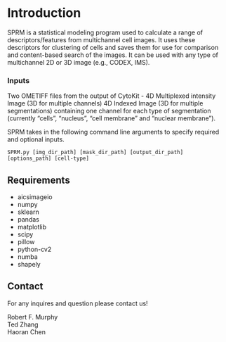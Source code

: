 # Introduction 

SPRM is a statistical modeling program used to calculate a range of descriptors/features from multichannel cell images.  It uses these descriptors for clustering of cells and saves them for use for comparison and content-based search of the images.  It can be used with any type of multichannel 2D or 3D image (e.g., CODEX, IMS).

### Inputs

Two OMETIFF files from the output of CytoKit -
4D Multiplexed intensity Image (3D for multiple channels)
4D Indexed Image (3D for multiple segmentations) containing one channel for each type of segmentation (currently “cells”, “nucleus”, “cell membrane” and “nuclear membrane”).

SPRM takes in the following command line arguments to specify required and optional inputs.
```commandline
SPRM.py [img_dir_path] [mask_dir_path] [output_dir_path] [options_path] [cell-type]
```
## Requirements

* aicsimageio
* numpy
* sklearn
* pandas
* matplotlib
* scipy
* pillow
* python-cv2
* numba
* shapely

## Contact 

For any inquires and question please contact us!

Robert F. Murphy \
Ted Zhang \
Haoran Chen 


